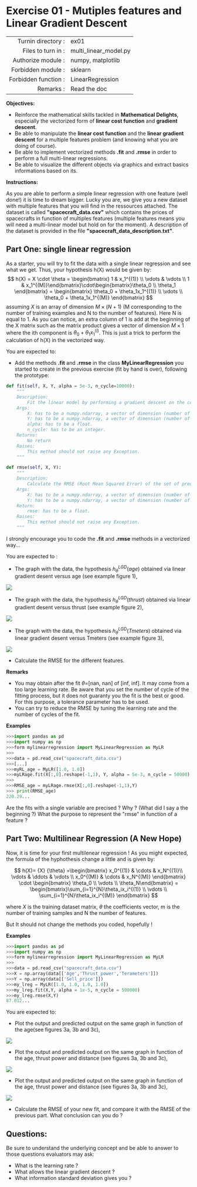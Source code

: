 # Exercise 01 - Mutiples features and Linear Gradient Descent

|                         |                    |
| -----------------------:| ------------------ |
|   Turnin directory :    |  ex01              |
|   Files to turn in :    |  multi_linear\_model.py  |
|   Authorize module :    |  numpy, matplotlib |
|   Forbidden module :    |  sklearn           |
|   Forbidden function :  |  LinearRegression  |
|   Remarks :             |  Read the doc      |

**Objectives:** 

* Reinforce the mathematical skills tackled in **Mathematical Delights**, especially the vectorized form of __linear cost function__ and __gradient descent__.
* Be able to manipulate the __linear cost function__ and the __linear gradient descent__ for a multiple features problem (and knowing what you are doing of course).
* Be able to implement vectorized methods **.fit** and **.rmse** in order to perform a full multi-linear regressions.
* Be able to visualize the different objects via graphics and extract basics informations based on its.


**Instructions:**

As you are able to perform a simple linear regression with one feature (well done!) it is time to dream bigger.
Lucky you are, we give you a new dataset with multiple features that you will find in the ressources attached.
The dataset is called __"spacecraft_data.csv"__ which contains the prices of spacecrafts in function of multiples features (multiple features means you will need a multi-linear model but hold on for the moment). A description of the dataset is provided in the file __"spacecraft_data_description.txt"__.


## Part One: single linear regression

As a starter, you will try to fit the data with a single linear regression and see what we get.
Thus, your hypothesis h(X) would be given by:
$$
h(X) = X \cdot \theta = \begin{bmatrix} 1 & x_1^{(1)} \\ \vdots & \vdots \\ 1 & x_1^{(M)}\end{bmatrix}\cdot\begin{bmatrix}\theta_0 \\ \theta_1 \end{bmatrix} = \begin{bmatrix} \theta_0 + \theta_1x_1^{(1)} \\ \vdots \\ \theta_0 + \theta_1x_1^{(M)} \end{bmatrix}
$$
assuming $X$ is an array of dimension $M \times (N+1)$ (M corresponding to the number of training examples and N to the number of features). Here N is equal to 1.
As you can notice, an extra column of 1 is add at the beginning of the X matrix such as the matrix product gives a vector of dimension $M \times 1$ where the ith component is $\theta_0 + \theta_1x_1^{(i)}$. This is just a trick to perform the calculation of h(X) in the vectorized way.

You are expected to:
* Add the methods **.fit** and **.rmse** in the class **__MyLinearRegression__** you started to create in the previous exercise (fit by hand is over), following the prototype:
```python
def fit(self, X, Y, alpha = 5e-3, n_cycle=10000):
	"""
	Description:
		Fit the linear model by performing a gradient descent on the cost function.
	Args:
		X: has to be a numpy.ndarray, a vector of dimension (number of training examples, number of features).
		Y: has to be a numpy.ndarray, a vector of dimension (number of training examples,1).
		alpha: has to be a float.
		n_cycle: has to be an integer.
	Returns:
		No return
	Raises:
		This method should not raise any Exception.
	"""

def rmse(self, X, Y):
	"""
	Description:
		Calculate the RMSE (Root Mean Squared Error) of the set of predicted values with respect to Y.
	Args:
		X: has to be a numpy.ndarray, a vector of dimension (number of training examples, number of features).
		Y: has to be a numpy.ndarray, a vector of dimension (number of training examples,1).
	Return:
		rmse: has to be a float.
	Raises:
		This method should not raise any Exception.
	"""
```
I strongly encourage you to code the **.fit** and **.rmse** methods in a vectorized way...

You are expected to :
* The graph with the data, the hypothesis $h_{{\theta}}^{LGD}(age)$ obtained via linear gradient desent versus age (see example figure 1),

<img src="day01/assets/ex01_price_vs_age_part1.png" />

* The graph with the data, the hypothesis $h_{{\theta}}^{LGD}(thrust)$ obtained via linear gradient desent versus thrust (see example figure 2),

<img src="day01/assets/ex01_price_vs_thrust_part1.png" />

* The graph with the data, the hypothesis $h_{{\theta}}^{LGD}(Tmeters)$ obtained via linear gradient desent versus Tmeters (see example figure 3),

<img src="day01/assets/ex01_price_vs_Tmeters_part1.png" />

* Calculate the RMSE for the different features.

**Remarks**
* You may obtain after the fit $\theta$=[nan, nan] of [inf, inf]. It may come from a too large learning rate. Be aware that you set the number of cycle of the fitting process, but it does not guaranty you the fit is the best or good. For this purpose, a tolerance parameter has to be used.
* You can try to reduce the RMSE by tuning the learning rate and the number of cycles of the fit.

**Examples**
```python
>>>import pandas as pd
>>>import numpy as np
>>>form mylinearregression import MyLinearRegression as MyLR
>>>
>>>data = pd.read_csv("spacecraft_data.csv")
>>>[...]
>>>myRL_age = MyLR([1.0, 1.0])
>>>myLRage.fit(X[:,0].reshape(-1,1), Y, alpha = 5e-3, n_cycle = 50000)
>>>
>>>RMSE_age = myLRage.rmse(X[:,0].reshape(-1,1),Y)
>>> print(RMSE_age)
220.29...
```

Are the fits with a single variable are precised ? Why ? (What did I say a the beginning ?)
What the purpose to represent the "rmse" in function of a feature ?


## Part Two: Multilinear Regression (A New Hope)

Now, it is time for your first multilenear regression !
As you might expected, the formula of the hyphothesis change a little and is given by:

$$
h(X)= {X} {\theta}
  =\begin{bmatrix} x_0^{(1)} & \cdots & x_N^{(1)}\\ \vdots & \ddots & \vdots \\ x_0^{(M)} & \cdots & x_N^{(M)}  \end{bmatrix} \cdot \begin{bmatrix} \theta_0 \\ \vdots \\ \theta_N\end{bmatrix}
  = \begin{bmatrix}\sum_{i=1}^{N}\theta_ix_i^{(1)} \\ \vdots \\ \sum_{i=1}^{N}\theta_ix_i^{(M)} \end{bmatrix}
$$

where ${X}$ is the training dataset matrix, ${\theta}$ the coefficients vector, m is the number of training samples and N the number of features.

But It should not change the methods you coded, hopefully !

**Examples**
```python
>>>import pandas as pd
>>>import numpy as np
>>>form mylinearregression import MyLinearRegression as MyLR
>>>
>>>data = pd.read_csv("spacecraft_data.csv")
>>>X = np.array(data[['Age','Thrust_power','Terameters']])
>>>Y = np.array(data[['Sell_price']])
>>>my_lreg = MyLR([1.0, 1.0, 1.0, 1.0])
>>>my_lreg.fit(X,Y, alpha = 1e-5, n_cycle = 500000)
>>>my_lreg.rmse(X,Y)
87.012...
```

You are expected to:
* Plot the output and predicted output on the same graph in function of the age(see figures 3a, 3b and 3c),
<img src="day01/assets/ex01_price_vs_age_part2.png" />

* Plot the output and predicted output on the same graph in function of the age, thrust power and distance (see figures 3a, 3b and 3c),
<img src="day01/assets/ex01_price_vs_thrust_part2.png" />

* Plot the output and predicted output on the same graph in function of the age, thrust power and distance (see figures 3a, 3b and 3c),
<img src="day01/assets/ex01_price_vs_Tmeters_part2.png" />

* Calculate the RMSE of your new fit, and compare it with the RMSE of the previous part.
What conclusion can you do ?

## Questions:

Be sure to understand the underlying concept and be able to answer to those questions evaluators may ask:
* What is the learning rate ?
* What allows the linear gradient descent ?
* What information standard deviation gives you ?

